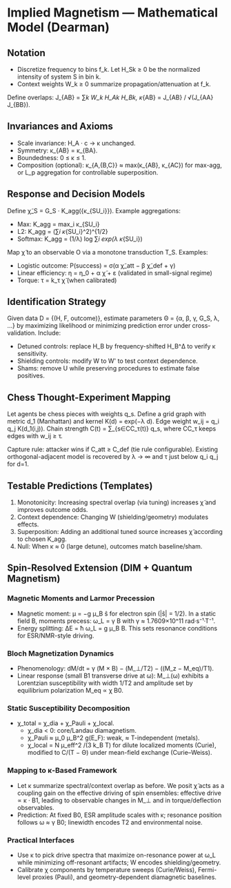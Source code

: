 # Implied Magnetism — Mathematical Model (Dearman)

## Notation
- Discretize frequency to bins f_k. Let H_Sk ≥ 0 be the normalized intensity of system S in bin k.
- Context weights W_k ≥ 0 summarize propagation/attenuation at f_k.

Define overlaps:
J_{AB} = ∑_k W_k H_Ak H_Bk,
κ_{AB} = J_{AB} / √(J_{AA} J_{BB}).

## Invariances and Axioms
- Scale invariance: H_A · c → κ unchanged.
- Symmetry: κ_{AB} = κ_{BA}.
- Boundedness: 0 ≤ κ ≤ 1.
- Composition (optional): κ_{A,{B,C}} ≈ max(κ_{AB}, κ_{AC}) for max-agg, or L_p aggregation for controllable superposition.

## Response and Decision Models
Define χ̃_S = G_S · K_agg({κ_{SU_i}}). Example aggregations:
- Max: K_agg = max_i κ_{SU_i}
- L2: K_agg = (∑_i κ_{SU_i}^2)^{1/2}
- Softmax: K_agg = (1/λ) log ∑_i exp(λ κ_{SU_i})

Map χ̃ to an observable O via a monotone transduction T_S. Examples:
- Logistic outcome: P(success) = σ(α χ̃_att − β χ̃_def + γ)
- Linear efficiency: η = η_0 + α χ̃ + ε (validated in small-signal regime)
- Torque: τ = k_τ χ̃ (when calibrated)

## Identification Strategy
Given data D = {(H, F, outcome)}, estimate parameters Θ = {α, β, γ, G_S, λ, …} by maximizing likelihood or minimizing prediction error under cross-validation. Include:
- Detuned controls: replace H_B by frequency-shifted H_B^Δ to verify κ sensitivity.
- Shielding controls: modify W to W' to test context dependence.
- Shams: remove U while preserving procedures to estimate false positives.

## Chess Thought-Experiment Mapping
Let agents be chess pieces with weights q_s. Define a grid graph with metric d_1 (Manhattan) and kernel K(d) = exp(−λ d). Edge weight w_ij = q_i q_j K(d_1(i,j)). Chain strength C(t) = ∑_{s∈CC_τ(t)} q_s, where CC_τ keeps edges with w_ij ≥ τ.

Capture rule: attacker wins if C_att ≥ C_def (tie rule configurable). Existing orthogonal-adjacent model is recovered by λ → ∞ and τ just below q_i q_j for d=1.

## Testable Predictions (Templates)
1) Monotonicity: Increasing spectral overlap (via tuning) increases χ̃ and improves outcome odds.
2) Context dependence: Changing W (shielding/geometry) modulates effects.
3) Superposition: Adding an additional tuned source increases χ̃ according to chosen K_agg.
4) Null: When κ ≈ 0 (large detune), outcomes match baseline/sham.


## Spin-Resolved Extension (DIM + Quantum Magnetism)

### Magnetic Moments and Larmor Precession
- Magnetic moment: μ = −g μ_B ŝ for electron spin (|ŝ| = 1/2). In a static field B, moments precess: ω_L = γ B with γ ≈ 1.7609×10^11 rad·s⁻¹·T⁻¹.
- Energy splitting: ΔE = ħ ω_L = g μ_B B. This sets resonance conditions for ESR/NMR-style driving.

### Bloch Magnetization Dynamics
- Phenomenology: dM/dt = γ (M × B) − (M_⊥/T2) − ((M_z − M_eq)/T1).
- Linear response (small B1 transverse drive at ω): M_⊥(ω) exhibits a Lorentzian susceptibility with width 1/T2 and amplitude set by equilibrium polarization M_eq ∝ χ B0.

### Static Susceptibility Decomposition
- χ_total = χ_dia + χ_Pauli + χ_local.
  - χ_dia < 0: core/Landau diamagnetism.
  - χ_Pauli ≈ μ_0 μ_B^2 g(E_F): weak, ≈ T-independent (metals).
  - χ_local = N μ_eff^2 /(3 k_B T) for dilute localized moments (Curie), modified to C/(T − Θ) under mean-field exchange (Curie–Weiss).

### Mapping to κ-Based Framework
- Let κ summarize spectral/context overlap as before. We posit χ̃ acts as a coupling gain on the effective driving of spin ensembles: effective drive ∝ κ · B1, leading to observable changes in M_⊥ and in torque/deflection observables.
- Prediction: At fixed B0, ESR amplitude scales with κ; resonance position follows ω ≈ γ B0; linewidth encodes T2 and environmental noise.

### Practical Interfaces
- Use κ to pick drive spectra that maximize on-resonance power at ω_L while minimizing off-resonant artifacts; W encodes shielding/geometry.
- Calibrate χ components by temperature sweeps (Curie/Weiss), Fermi-level proxies (Pauli), and geometry-dependent diamagnetic baselines.


